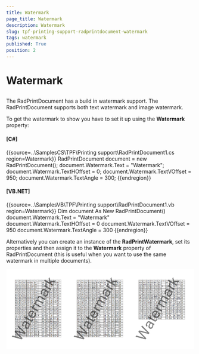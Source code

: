 ```yaml
---
title: Watermark
page_title: Watermark
description: Watermark
slug: tpf-printing-support-radprintdocument-watermark
tags: watermark
published: True
position: 2
---
```


# Watermark



## 

The RadPrintDocument has a build in watermark support. The RadPrintDocument supports both text watermark
        	and image watermark.
        

To get the watermark to show you have to set it up using the __Watermark__ property:
        	
        

#### __[C#]__

{{source=..\SamplesCS\TPF\Printing support\RadPrintDocument1.cs region=Watermark}}
	            RadPrintDocument document = new RadPrintDocument();
	            document.Watermark.Text = "Watermark";
	            document.Watermark.TextHOffset = 0;
	            document.Watermark.TextVOffset = 950;
	            document.Watermark.TextAngle = 300;
	{{endregion}}



#### __[VB.NET]__

{{source=..\SamplesVB\TPF\Printing support\RadPrintDocument1.vb region=Watermark}}
	        Dim document As New RadPrintDocument()
	        document.Watermark.Text = "Watermark"
	        document.Watermark.TextHOffset = 0
	        document.Watermark.TextVOffset = 950
	        document.Watermark.TextAngle = 300
	{{endregion}}



Alternatively you can create an instance of the __RadPrintWatermark__, 
    		set its properties and then assign it to the __Watermark__ property of RadPrintDocument
    		(this is useful when you want to use the same watermark in multiple documents).
    	

![tpf-printing-support-radprintdocument-watermark](images/tpf-printing-support-radprintdocument-watermark.png)
